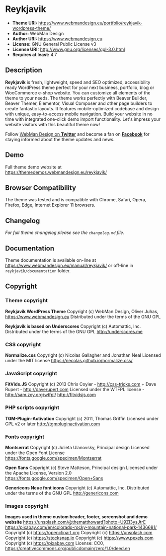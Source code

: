 # Reykjavik

* **Theme URI:**          https://www.webmandesign.eu/portfolio/reykjavik-wordpress-theme/
* **Author:**             WebMan Design
* **Author URI:**         https://www.webmandesign.eu
* **License:**            GNU General Public License v3
* **License URI:**        http://www.gnu.org/licenses/gpl-3.0.html
* **Requires at least:**  4.7


## Description

**Reykjavik** is fresh, lightweight, speed and SEO optimized, accessibility ready WordPress theme perfect for your next business, portfolio, blog or WooCommerce e-shop website. You can customize all elements of the theme to your needs. The theme works perfectly with Beaver Builder, Beaver Themer, Elementor, Visual Composer and other page builders to create fantastic layouts. It features mobile-optimized codebase and design with unique, easy-to-access mobile navigation. Build your website in no time with integrated one-click demo import functionality. Let's impress your website visitors with this beautiful theme now!

Follow [WebMan Design on **Twitter**](https://twitter.com/webmandesigneu) and become a fan on [**Facebook**](https://www.facebook.com/webmandesigneu) for staying informed about the theme updates and news.


## Demo

Full theme demo website at https://themedemos.webmandesign.eu/reykjavik/


## Browser Compatibility

The theme was tested and is compatible with Chrome, Safari, Opera, Firefox, Edge, Internet Explorer 11 browsers.


## Changelog

*For full theme changelog please see the `changelog.md` file.*


## Documentation

Theme documentation is available on-line at https://www.webmandesign.eu/manual/reykjavik/ or off-line in `reykjavik/documentation` folder.


## Copyright

### Theme copyright

**Reykjavik WordPress Theme**
Copyright (c) WebMan Design, Oliver Juhas, https://www.webmandesign.eu
Distributed under the terms of the GNU GPL

**Reykjavik is based on Underscores**
Copyright (c) Automattic, Inc.
Distributed under the terms of the GNU GPL
http://underscores.me

### CSS copyright

**Normalize.css**
Copyright (c) Nicolas Gallagher and Jonathan Neal
Licensed under the MIT license
https://necolas.github.io/normalize.css/

### JavaScript copyright

**FitVids.JS**
Copyright (c) 2013 Chris Coyier - http://css-tricks.com + Dave Rupert - http://daverupert.com
Licensed under the WTFPL license - http://sam.zoy.org/wtfpl/
http://fitvidsjs.com

### PHP scripts copyright

**TGM-Plugin-Activation**
Copyright (c) 2011, Thomas Griffin
Licensed under GPL v2 or later
http://tgmpluginactivation.com

### Fonts copyright

**Montserrat**
Copyright (c) Julieta Ulanovsky, Principal design
Licensed under the Open Font License
https://fonts.google.com/specimen/Montserrat

**Open Sans**
Copyright (c) Steve Matteson, Principal design
Licensed under the Apache License, Version 2.0
https://fonts.google.com/specimen/Open+Sans

**Genericons Neue font icons**
Copyright (c) Automattic, Inc.
Distributed under the terms of the GNU GPL
http://genericons.com

### Images copyright

**Images used in theme custom header, footer, screenshot and demo website**
https://unsplash.com/@thematthoward?photo=U9ZI3ysJtrE
https://pixabay.com/en/colorado-rocky-mountain-national-park-1436681/
Copyright (c) https://openclipart.org
Copyright (c) https://unsplash.com
Copyright (c) https://stocksnap.io
Copyright (c) https://www.pexels.com
Copyright (c) https://pixabay.com
License: CC0, https://creativecommons.org/publicdomain/zero/1.0/deed.en
